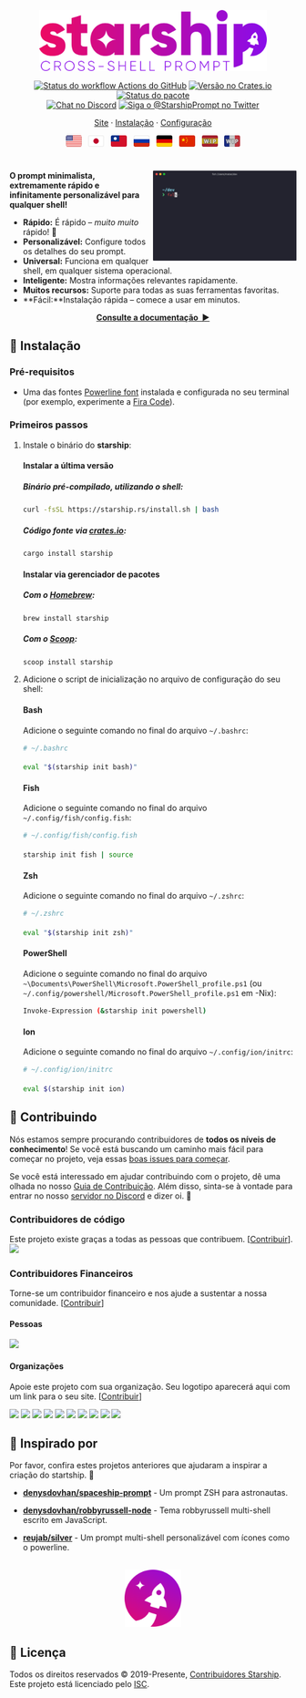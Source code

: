 <p align="center">
  <img
    width="400"
    src="https://raw.githubusercontent.com/starship/starship/master/media/logo.png"
    alt="Starship – Cross-shell prompt" />
</p>

<p align="center">
  <a href="https://github.com/starship/starship/actions"
    ><img
      src="https://img.shields.io/github/workflow/status/starship/starship/Main workflow/master?label=workflow&style=flat-square"
      alt="Status do workflow Actions do GitHub" /></a>
  <a href="https://crates.io/crates/starship"
    ><img
      src="https://img.shields.io/crates/v/starship?style=flat-square"
      alt="Versão no Crates.io" /></a>
  <a href="https://repology.org/project/starship/versions"
    ><img
      src="https://img.shields.io/repology/repositories/starship?label=in%20repositories&style=flat-square"
      alt="Status do pacote" /></a
><br />
  <a href="https://discord.gg/8Jzqu3T"
    ><img
      src="https://img.shields.io/discord/567163873606500352?label=discord&logoColor=white&style=flat-square"
      alt="Chat no Discord" /></a>
  <a href="https://twitter.com/StarshipPrompt"
    ><img
      src="https://img.shields.io/badge/twitter-@StarshipPrompt-1DA1F3?style=flat-square"
      alt="Siga o @StarshipPrompt no Twitter" /></a>
</p>

<p align="center">
  <a href="https://starship.rs">Site</a>
  ·
  <a href="#🚀-installation">Instalação</a>
  ·
  <a href="https://starship.rs/config/">Configuração</a>
</p>

<p align="center">
  <a href="https://github.com/starship/starship/blob/master/README.md"
    ><img
      height="20"
      src="https://raw.githubusercontent.com/starship/starship/master/media/flag-us.png"
      alt="English" /></a>
  &nbsp;
  <a
    href="https://github.com/starship/starship/blob/master/docs/ja-JP/guide/README.md"
    ><img
      height="20"
      src="https://raw.githubusercontent.com/starship/starship/master/media/flag-jp.png"
      alt="日本語" /></a>
  &nbsp;
  <a
    href="https://github.com/starship/starship/blob/master/docs/zh-TW/guide/README.md"
    ><img
      height="20"
      src="https://raw.githubusercontent.com/starship/starship/master/media/flag-tw.png"
      alt="繁體中文" /></a>
  &nbsp;
  <a
    href="https://github.com/starship/starship/blob/master/docs/ru-RU/guide/README.md"
    ><img
      height="20"
      src="https://raw.githubusercontent.com/starship/starship/master/media/flag-ru.png"
      alt="Русский" /></a>
  &nbsp;
  <a
    href="https://github.com/starship/starship/blob/master/docs/de-DE/guide/README.md"
    ><img
      height="20"
      src="https://raw.githubusercontent.com/starship/starship/master/media/flag-de.png"
      alt="Deutsch" /></a>
  &nbsp;
  <a
    href="https://github.com/starship/starship/blob/master/docs/zh-CN/guide/README.md"
    ><img
      height="20"
      src="https://raw.githubusercontent.com/starship/starship/master/media/flag-cn.png"
      alt="简体中文" /></a>
  &nbsp;
  <a href="https://translate.starship.rs/project/starship-prompt/es"
    ><img
      height="20"
      src="https://raw.githubusercontent.com/starship/starship/master/media/flag-es.png"
      alt="Español" /></a>
  &nbsp;
  <a href="https://translate.starship.rs/project/starship-prompt/fr"
    ><img
      height="20"
      src="https://raw.githubusercontent.com/starship/starship/master/media/flag-fr.png"
      alt="Français" /></a>
</p>

<h1></h1>

<img
  src="https://raw.githubusercontent.com/starship/starship/master/media/demo.gif"
  alt="Starship com iTerm2 e o tema Snazzy"
  width="50%"
  align="right" />


**O prompt minimalista, extremamente rápido e infinitamente personalizável para qualquer shell!**


- **Rápido:** É rápido – _muito muito_ rápido! 🚀
- **Personalizável:** Configure todos os detalhes do seu prompt.
- **Universal:** Funciona em qualquer shell, em qualquer sistema operacional.
- **Inteligente:** Mostra informações relevantes rapidamente.
- **Muitos recursos:** Suporte para todas as suas ferramentas favoritas.
- **Fácil:**Instalação rápida – comece a usar em minutos.

<p align="center">
<a href="https://starship.rs/"><strong>Consulte a documentação&nbsp;&nbsp;▶</strong></a>
</p>

<a name="🚀-installation"></a>

## 🚀 Instalação

### Pré-requisitos

- Uma das fontes [Powerline font](https://github.com/powerline/fonts) instalada e configurada no seu terminal (por exemplo, experimente a [Fira Code](https://github.com/tonsky/FiraCode)).

### Primeiros passos

1. Instale o binário do **starship**:


   #### Instalar a última versão


   ##### Binário pré-compilado, utilizando o shell:

   ```sh
   curl -fsSL https://starship.rs/install.sh | bash
   ```


   ##### Código fonte via [crates.io](https://crates.io/):

   ```sh
   cargo install starship
   ```


   #### Instalar via gerenciador de pacotes


   ##### Com o [Homebrew](https://brew.sh/):

   ```sh
   brew install starship
   ```


   ##### Com o [Scoop](https://scoop.sh):

   ```powershell
   scoop install starship
   ```

1. Adicione o script de inicialização no arquivo de configuração do seu shell:


   #### Bash

   Adicione o seguinte comando no final do arquivo `~/.bashrc`:

   ```sh
   # ~/.bashrc

   eval "$(starship init bash)"
   ```


   #### Fish

   Adicione o seguinte comando no final do arquivo `~/.config/fish/config.fish`:

   ```sh
   # ~/.config/fish/config.fish

   starship init fish | source
   ```


   #### Zsh

   Adicione o seguinte comando no final do arquivo `~/.zshrc`:

   ```sh
   # ~/.zshrc

   eval "$(starship init zsh)"
   ```


   #### PowerShell

   Adicione o seguinte comando no final do arquivo `~\Documents\PowerShell\Microsoft.PowerShell_profile.ps1` (ou `~/.config/powershell/Microsoft.PowerShell_profile.ps1` em -Nix):

   ```sh
   Invoke-Expression (&starship init powershell)
   ```


   #### Ion

   Adicione o seguinte comando no final do arquivo `~/.config/ion/initrc`:

   ```sh
   # ~/.config/ion/initrc

   eval $(starship init ion)
   ```

## 🤝 Contribuindo

Nós estamos sempre procurando contribuidores de **todos os níveis de conhecimento**! Se você está buscando um caminho mais fácil para começar no projeto, veja essas [boas issues para começar](https://github.com/starship/starship/labels/🌱%20good%20first%20issue).

Se você está interessado em ajudar contribuindo com o projeto, dê uma olhada no nosso [Guia de Contribuição](https://github.com/starship/starship/blob/master/CONTRIBUTING.md). Além disso, sinta-se à vontade para entrar no nosso [servidor no Discord](https://discord.gg/8Jzqu3T) e dizer oi. 👋

### Contribuidores de código

Este projeto existe graças a todas as pessoas que contribuem. [[Contribuir](CONTRIBUTING.md)].
<a href="https://github.com/starship/starship/graphs/contributors"><img src="https://opencollective.com/starship/contributors.svg?width=890&button=false" /></a>

### Contribuidores Financeiros

Torne-se um contribuidor financeiro e nos ajude a sustentar a nossa comunidade. [[Contribuir](https://opencollective.com/starship/contribute)]

#### Pessoas

<a href="https://opencollective.com/starship"><img src="https://opencollective.com/starship/individuals.svg?width=890"></a>

#### Organizações

Apoie este projeto com sua organização. Seu logotipo aparecerá aqui com um link para o seu site. [[Contribuir](https://opencollective.com/starship/contribute)]

<a href="https://opencollective.com/starship/organization/0/website"><img src="https://opencollective.com/starship/organization/0/avatar.svg"></a>
<a href="https://opencollective.com/starship/organization/1/website"><img src="https://opencollective.com/starship/organization/1/avatar.svg"></a>
<a href="https://opencollective.com/starship/organization/2/website"><img src="https://opencollective.com/starship/organization/2/avatar.svg"></a>
<a href="https://opencollective.com/starship/organization/3/website"><img src="https://opencollective.com/starship/organization/3/avatar.svg"></a>
<a href="https://opencollective.com/starship/organization/4/website"><img src="https://opencollective.com/starship/organization/4/avatar.svg"></a>
<a href="https://opencollective.com/starship/organization/5/website"><img src="https://opencollective.com/starship/organization/5/avatar.svg"></a>
<a href="https://opencollective.com/starship/organization/6/website"><img src="https://opencollective.com/starship/organization/6/avatar.svg"></a>
<a href="https://opencollective.com/starship/organization/7/website"><img src="https://opencollective.com/starship/organization/7/avatar.svg"></a>
<a href="https://opencollective.com/starship/organization/8/website"><img src="https://opencollective.com/starship/organization/8/avatar.svg"></a>
<a href="https://opencollective.com/starship/organization/9/website"><img src="https://opencollective.com/starship/organization/9/avatar.svg"></a>

## 💭 Inspirado por

Por favor, confira estes projetos anteriores que ajudaram a inspirar a criação do startship. 🙏

- **[denysdovhan/spaceship-prompt](https://github.com/denysdovhan/spaceship-prompt)** - Um prompt ZSH para astronautas.

- **[denysdovhan/robbyrussell-node](https://github.com/denysdovhan/robbyrussell-node)** - Tema robbyrussell multi-shell escrito em JavaScript.

- **[reujab/silver](https://github.com/reujab/silver)** - Um prompt multi-shell personalizável com ícones como o powerline.

<p align="center">
    <br>
    <img width="100" src="https://raw.githubusercontent.com/starship/starship/master/media/icon.png" alt="Ícone de foguete do Starship">
</p>

## 📝 Licença

Todos os direitos reservados © 2019-Presente, [Contribuidores Starship](https://github.com/starship/starship/graphs/contributors).<br /> Este projeto está licenciado pelo [ISC](https://github.com/starship/starship/blob/master/LICENSE).
